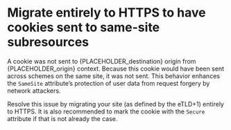# Migrate entirely to HTTPS to have cookies sent to same-site subresources

A cookie was not sent to {PLACEHOLDER_destination} origin from {PLACEHOLDER_origin} context.
Because this cookie would have been sent across schemes on the same site, it was not sent.
This behavior enhances the `SameSite` attribute’s protection of user data from request forgery by network attackers.

Resolve this issue by migrating your site (as defined by the eTLD+1) entirely to HTTPS.
It is also recommended to mark the cookie with the `Secure` attribute if that is not already the case.

